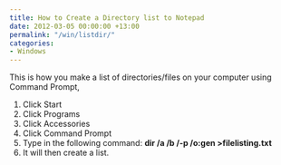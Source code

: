 ```yaml
---
title: How to Create a Directory list to Notepad
date: 2012-03-05 00:00:00 +13:00
permalink: "/win/listdir/"
categories:
- Windows
---
```


This is how you make a list of directories/files on your computer using Command Prompt,

  1. Click Start
  2. Click Programs
  3. Click Accessories
  4. Click Command Prompt
  5. Type in the following command: **dir /a /b /-p /o:gen >filelisting.txt**
  6. It will then create a list.
